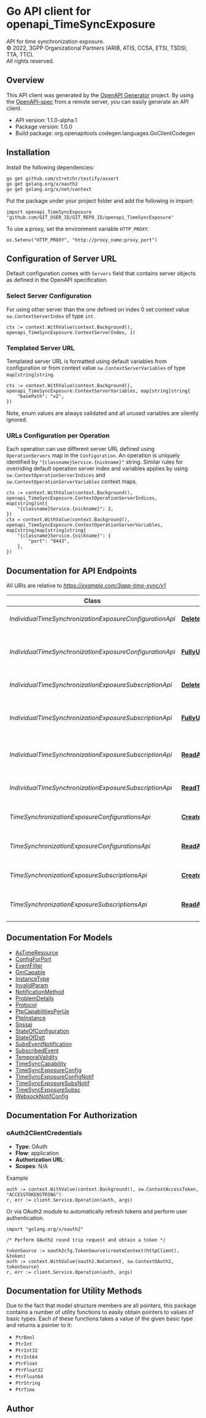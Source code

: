 # Go API client for openapi_TimeSyncExposure

API for time synchronization exposure.  
© 2022, 3GPP Organizational Partners (ARIB, ATIS, CCSA, ETSI, TSDSI, TTA, TTC).  
All rights reserved.


## Overview
This API client was generated by the [OpenAPI Generator](https://openapi-generator.tech) project.  By using the [OpenAPI-spec](https://www.openapis.org/) from a remote server, you can easily generate an API client.

- API version: 1.1.0-alpha.1
- Package version: 1.0.0
- Build package: org.openapitools.codegen.languages.GoClientCodegen

## Installation

Install the following dependencies:

```shell
go get github.com/stretchr/testify/assert
go get golang.org/x/oauth2
go get golang.org/x/net/context
```

Put the package under your project folder and add the following in import:

```golang
import openapi_TimeSyncExposure "github.com/GIT_USER_ID/GIT_REPO_ID/openapi_TimeSyncExposure"
```

To use a proxy, set the environment variable `HTTP_PROXY`:

```golang
os.Setenv("HTTP_PROXY", "http://proxy_name:proxy_port")
```

## Configuration of Server URL

Default configuration comes with `Servers` field that contains server objects as defined in the OpenAPI specification.

### Select Server Configuration

For using other server than the one defined on index 0 set context value `sw.ContextServerIndex` of type `int`.

```golang
ctx := context.WithValue(context.Background(), openapi_TimeSyncExposure.ContextServerIndex, 1)
```

### Templated Server URL

Templated server URL is formatted using default variables from configuration or from context value `sw.ContextServerVariables` of type `map[string]string`.

```golang
ctx := context.WithValue(context.Background(), openapi_TimeSyncExposure.ContextServerVariables, map[string]string{
	"basePath": "v2",
})
```

Note, enum values are always validated and all unused variables are silently ignored.

### URLs Configuration per Operation

Each operation can use different server URL defined using `OperationServers` map in the `Configuration`.
An operation is uniquely identified by `"{classname}Service.{nickname}"` string.
Similar rules for overriding default operation server index and variables applies by using `sw.ContextOperationServerIndices` and `sw.ContextOperationServerVariables` context maps.

```golang
ctx := context.WithValue(context.Background(), openapi_TimeSyncExposure.ContextOperationServerIndices, map[string]int{
	"{classname}Service.{nickname}": 2,
})
ctx = context.WithValue(context.Background(), openapi_TimeSyncExposure.ContextOperationServerVariables, map[string]map[string]string{
	"{classname}Service.{nickname}": {
		"port": "8443",
	},
})
```

## Documentation for API Endpoints

All URIs are relative to *https://example.com/3gpp-time-sync/v1*

Class | Method | HTTP request | Description
------------ | ------------- | ------------- | -------------
*IndividualTimeSynchronizationExposureConfigurationApi* | [**DeleteAnConfiguration**](docs/IndividualTimeSynchronizationExposureConfigurationApi.md#deleteanconfiguration) | **Delete** /{afId}/subscriptions/{subscriptionId}/configurations/{instanceReference} | Deletes an already existing configuration
*IndividualTimeSynchronizationExposureConfigurationApi* | [**FullyUpdateAnConfiguration**](docs/IndividualTimeSynchronizationExposureConfigurationApi.md#fullyupdateanconfiguration) | **Put** /{afId}/subscriptions/{subscriptionId}/configurations/{instanceReference} | Fully updates/replaces an existing configuration resource
*IndividualTimeSynchronizationExposureSubscriptionApi* | [**DeleteAnSubscription**](docs/IndividualTimeSynchronizationExposureSubscriptionApi.md#deleteansubscription) | **Delete** /{afId}/subscriptions/{subscriptionId} | Deletes an already existing subscription
*IndividualTimeSynchronizationExposureSubscriptionApi* | [**FullyUpdateAnSubscription**](docs/IndividualTimeSynchronizationExposureSubscriptionApi.md#fullyupdateansubscription) | **Put** /{afId}/subscriptions/{subscriptionId} | Fully updates/replaces an existing subscription resource
*IndividualTimeSynchronizationExposureSubscriptionApi* | [**ReadAnSubscription**](docs/IndividualTimeSynchronizationExposureSubscriptionApi.md#readansubscription) | **Get** /{afId}/subscriptions/{subscriptionId} | read an active subscription for the AF and the subscription Id
*IndividualTimeSynchronizationExposureSubscriptionApi* | [**ReadTimeSynSubscription**](docs/IndividualTimeSynchronizationExposureSubscriptionApi.md#readtimesynsubscription) | **Get** /{afId}/subscriptions/{subscriptionId}/configurations/{instanceReference} | read an active subscription for the AF and the subscription Id
*TimeSynchronizationExposureConfigurationsApi* | [**CreateNewConfirguation**](docs/TimeSynchronizationExposureConfigurationsApi.md#createnewconfirguation) | **Post** /{afId}/subscriptions/{subscriptionId}/configurations | Creates a new configuration resource
*TimeSynchronizationExposureConfigurationsApi* | [**ReadAllConfirguations**](docs/TimeSynchronizationExposureConfigurationsApi.md#readallconfirguations) | **Get** /{afId}/subscriptions/{subscriptionId}/configurations | read all of the active configurations for the AF
*TimeSynchronizationExposureSubscriptionsApi* | [**CreateNewSubscription**](docs/TimeSynchronizationExposureSubscriptionsApi.md#createnewsubscription) | **Post** /{afId}/subscriptions | Creates a new subscription resource
*TimeSynchronizationExposureSubscriptionsApi* | [**ReadAllSubscriptions**](docs/TimeSynchronizationExposureSubscriptionsApi.md#readallsubscriptions) | **Get** /{afId}/subscriptions | read all of the active subscriptions for the AF


## Documentation For Models

 - [AsTimeResource](docs/AsTimeResource.md)
 - [ConfigForPort](docs/ConfigForPort.md)
 - [EventFilter](docs/EventFilter.md)
 - [GmCapable](docs/GmCapable.md)
 - [InstanceType](docs/InstanceType.md)
 - [InvalidParam](docs/InvalidParam.md)
 - [NotificationMethod](docs/NotificationMethod.md)
 - [ProblemDetails](docs/ProblemDetails.md)
 - [Protocol](docs/Protocol.md)
 - [PtpCapabilitiesPerUe](docs/PtpCapabilitiesPerUe.md)
 - [PtpInstance](docs/PtpInstance.md)
 - [Snssai](docs/Snssai.md)
 - [StateOfConfiguration](docs/StateOfConfiguration.md)
 - [StateOfDstt](docs/StateOfDstt.md)
 - [SubsEventNotification](docs/SubsEventNotification.md)
 - [SubscribedEvent](docs/SubscribedEvent.md)
 - [TemporalValidity](docs/TemporalValidity.md)
 - [TimeSyncCapability](docs/TimeSyncCapability.md)
 - [TimeSyncExposureConfig](docs/TimeSyncExposureConfig.md)
 - [TimeSyncExposureConfigNotif](docs/TimeSyncExposureConfigNotif.md)
 - [TimeSyncExposureSubsNotif](docs/TimeSyncExposureSubsNotif.md)
 - [TimeSyncExposureSubsc](docs/TimeSyncExposureSubsc.md)
 - [WebsockNotifConfig](docs/WebsockNotifConfig.md)


## Documentation For Authorization



### oAuth2ClientCredentials


- **Type**: OAuth
- **Flow**: application
- **Authorization URL**: 
- **Scopes**: N/A

Example

```golang
auth := context.WithValue(context.Background(), sw.ContextAccessToken, "ACCESSTOKENSTRING")
r, err := client.Service.Operation(auth, args)
```

Or via OAuth2 module to automatically refresh tokens and perform user authentication.

```golang
import "golang.org/x/oauth2"

/* Perform OAuth2 round trip request and obtain a token */

tokenSource := oauth2cfg.TokenSource(createContext(httpClient), &token)
auth := context.WithValue(oauth2.NoContext, sw.ContextOAuth2, tokenSource)
r, err := client.Service.Operation(auth, args)
```


## Documentation for Utility Methods

Due to the fact that model structure members are all pointers, this package contains
a number of utility functions to easily obtain pointers to values of basic types.
Each of these functions takes a value of the given basic type and returns a pointer to it:

* `PtrBool`
* `PtrInt`
* `PtrInt32`
* `PtrInt64`
* `PtrFloat`
* `PtrFloat32`
* `PtrFloat64`
* `PtrString`
* `PtrTime`

## Author



